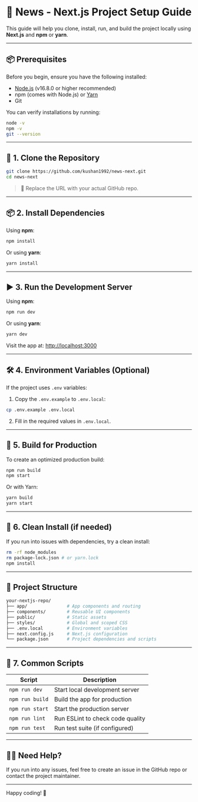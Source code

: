 # 🚀 News - Next.js Project Setup Guide

This guide will help you clone, install, run, and build the project locally using **Next.js** and **npm** or **yarn**.

---

## 📦 Prerequisites

Before you begin, ensure you have the following installed:

- [Node.js](https://nodejs.org/) (v16.8.0 or higher recommended)
- npm (comes with Node.js) or [Yarn](https://yarnpkg.com/)
- Git

You can verify installations by running:

```bash
node -v
npm -v
git --version
```

---

## 📁 1. Clone the Repository

```bash
git clone https://github.com/kushan1992/news-next.git
cd news-next
```

> 🔁 Replace the URL with your actual GitHub repo.

---

## 📦 2. Install Dependencies

Using **npm**:

```bash
npm install
```

Or using **yarn**:

```bash
yarn install
```

---

## ▶️ 3. Run the Development Server

Using **npm**:

```bash
npm run dev
```

Or using **yarn**:

```bash
yarn dev
```

Visit the app at: [http://localhost:3000](http://localhost:3000)

---

## 🛠️ 4. Environment Variables (Optional)

If the project uses `.env` variables:

1. Copy the `.env.example` to `.env.local`:

```bash
cp .env.example .env.local
```

2. Fill in the required values in `.env.local`.

---

## 🧱 5. Build for Production

To create an optimized production build:

```bash
npm run build
npm start
```

Or with Yarn:

```bash
yarn build
yarn start
```

---

## 🧹 6. Clean Install (if needed)

If you run into issues with dependencies, try a clean install:

```bash
rm -rf node_modules
rm package-lock.json # or yarn.lock
npm install
```

---

## 📂 Project Structure

```bash
your-nextjs-repo/
├── app/               # App components and routing
├── components/        # Reusable UI components
├── public/            # Static assets
├── styles/            # Global and scoped CSS
├── .env.local         # Environment variables
├── next.config.js     # Next.js configuration
└── package.json       # Project dependencies and scripts
```

---

## 🧪 7. Common Scripts

| Script          | Description                      |
| --------------- | -------------------------------- |
| `npm run dev`   | Start local development server   |
| `npm run build` | Build the app for production     |
| `npm run start` | Start the production server      |
| `npm run lint`  | Run ESLint to check code quality |
| `npm run test`  | Run test suite (if configured)   |

---

## 🙋‍♂️ Need Help?

If you run into any issues, feel free to create an issue in the GitHub repo or contact the project maintainer.

---

Happy coding! 🚀
